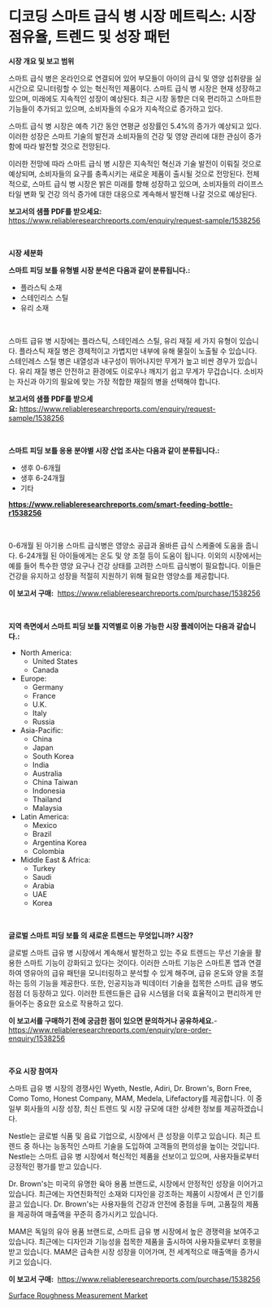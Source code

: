 <p><h1>디코딩 스마트 급식 병 시장 메트릭스: 시장 점유율, 트렌드 및 성장 패턴</h1></p><p><strong>시장 개요 및 보고 범위</strong></p>
<p><p>스마트 급식 병은 온라인으로 연결되어 있어 부모들이 아이의 급식 및 영양 섭취량을 실시간으로 모니터링할 수 있는 혁신적인 제품이다. 스마트 급식 병 시장은 현재 성장하고 있으며, 미래에도 지속적인 성장이 예상된다. 최근 시장 동향은 더욱 편리하고 스마트한 기능들이 추가되고 있으며, 소비자들의 수요가 지속적으로 증가하고 있다. </p><p>스마트 급식 병 시장은 예측 기간 동안 연평균 성장률인 5.4%의 증가가 예상되고 있다. 이러한 성장은 스마트 기술의 발전과 소비자들의 건강 및 영양 관리에 대한 관심이 증가함에 따라 발전할 것으로 전망된다.</p><p>이러한 전망에 따라 스마트 급식 병 시장은 지속적인 혁신과 기술 발전이 이뤄질 것으로 예상되며, 소비자들의 요구를 충족시키는 새로운 제품이 출시될 것으로 전망된다. 전체적으로, 스마트 급식 병 시장은 밝은 미래를 향해 성장하고 있으며, 소비자들의 라이프스타일 변화 및 건강 의식 증가에 대한 대응으로 계속해서 발전해 나갈 것으로 예상된다.</p></p>
<p><strong>보고서의 샘플 PDF를 받으세요:</strong> <a href="https://www.reliableresearchreports.com/enquiry/request-sample/1538256">https://www.reliableresearchreports.com/enquiry/request-sample/1538256</a></p>
<p>&nbsp;</p>
<p><strong>시장 세분화</strong></p>
<p><strong>스마트 피딩 보틀 유형별 시장 분석은 다음과 같이 분류됩니다.:</strong></p>
<p><ul><li>플라스틱 소재</li><li>스테인리스 스틸</li><li>유리 소재</li></ul></p>
<p>&nbsp;</p>
<p><p>스마트 급유 병 시장에는 플라스틱, 스테인레스 스틸, 유리 재질 세 가지 유형이 있습니다. 플라스틱 재질 병은 경제적이고 가볍지만 내부에 유해 물질이 노출될 수 있습니다. 스테인레스 스틸 병은 내열성과 내구성이 뛰어나지만 무게가 높고 비싼 경우가 있습니다. 유리 재질 병은 안전하고 환경에도 이로우나 깨지기 쉽고 무게가 무겁습니다. 소비자는 자신과 아기의 필요에 맞는 가장 적합한 재질의 병을 선택해야 합니다.</p></p>
<p><strong>보고서의 샘플 PDF를 받으세요:</strong>&nbsp;<a href="https://www.reliableresearchreports.com/enquiry/request-sample/1538256">https://www.reliableresearchreports.com/enquiry/request-sample/1538256</a></p>
<p>&nbsp;</p>
<p><strong> 스마트 피딩 보틀 응용 분야별 시장 산업 조사는 다음과 같이 분류됩니다.:</strong></p>
<p><ul><li>생후 0-6개월</li><li>생후 6-24개월</li><li>기타</li></ul></p>
<p><strong><a href="https://www.reliableresearchreports.com/smart-feeding-bottle-r1538256">https://www.reliableresearchreports.com/smart-feeding-bottle-r1538256</a></strong></p>
<p>&nbsp;</p>
<p><p>0-6개월 된 아기용 스마트 급식병은 영양소 공급과 올바른 급식 스케줄에 도움을 줍니다. 6-24개월 된 아이들에게는 온도 및 양 조절 등이 도움이 됩니다. 이외의 시장에서는 예를 들어 특수한 영양 요구나 건강 상태를 고려한 스마트 급식병이 필요합니다. 이들은 건강을 유지하고 성장을 적절히 지원하기 위해 필요한 영양소를 제공합니다. </p></p>
<p><strong>이 보고서 구매:</strong>&nbsp; <a href="https://www.reliableresearchreports.com/purchase/1538256">https://www.reliableresearchreports.com/purchase/1538256</a></p>
<p>&nbsp;</p>
<p><strong>지역 측면에서 스마트 피딩 보틀 지역별로 이용 가능한 시장 플레이어는 다음과 같습니다.:</strong></p>
<p><ul>
    <li>
        North America:
        <ul>
            <li>United States</li>
            <li>Canada</li>
        </ul>
    </li>
    <li>
        Europe:
        <ul>
            <li>Germany</li>
            <li>France</li>
            <li>U.K.</li>
            <li>Italy</li>
            <li>Russia</li>
        </ul>
    </li>
    <li>
        Asia-Pacific:
        <ul>
            <li>China</li>
            <li>Japan</li>
            <li>South Korea</li>
            <li>India</li>
            <li>Australia</li>
            <li>China Taiwan</li>
            <li>Indonesia</li>
            <li>Thailand</li>
            <li>Malaysia</li>
        </ul>
    </li>
    <li>
        Latin America:
        <ul>
            <li>Mexico</li>
            <li>Brazil</li>
            <li>Argentina Korea</li>
            <li>Colombia</li>
        </ul>
    </li>
    <li>
        Middle East & Africa:
        <ul>
            <li>Turkey</li>
            <li>Saudi</li>
            <li>Arabia</li>
            <li>UAE</li>
            <li>Korea</li>
        </ul>
    </li>
    </ul></p>
<p>&nbsp;</p>
<p><strong>글로벌 스마트 피딩 보틀 의 새로운 트렌드는 무엇입니까? 시장?</strong></p>
<p><p>글로벌 스마트 급유 병 시장에서 계속해서 발전하고 있는 주요 트렌드는 무선 기술을 활용한 스마트 기능이 강화되고 있다는 것이다. 이러한 스마트 기능은 스마트폰 앱과 연결하여 영유아의 급유 패턴을 모니터링하고 분석할 수 있게 해주며, 급유 온도와 양을 조절하는 등의 기능을 제공한다. 또한, 인공지능과 빅데이터 기술을 접목한 스마트 급유 병도 점점 더 등장하고 있다. 이러한 트렌드들은 급유 시스템을 더욱 효율적이고 편리하게 만들어주는 중요한 요소로 작용하고 있다.</p></p>
<p><strong>이 보고서를 구매하기 전에 궁금한 점이 있으면 문의하거나 공유하세요.</strong>- <a href="https://www.reliableresearchreports.com/enquiry/pre-order-enquiry/1538256">https://www.reliableresearchreports.com/enquiry/pre-order-enquiry/1538256</a></p>
<p>&nbsp;</p>
<p><strong>주요 시장 참여자</strong></p>
<p><p>스마트 급유 병 시장의 경쟁사인 Wyeth, Nestle, Adiri, Dr. Brown's, Born Free, Como Tomo, Honest Company, MAM, Medela, Lifefactory를 제공합니다. 이 중 일부 회사들의 시장 성장, 최신 트렌드 및 시장 규모에 대한 상세한 정보를 제공하겠습니다. </p><p>Nestle는 글로벌 식품 및 음료 기업으로, 시장에서 큰 성장을 이루고 있습니다. 최근 트렌드 중 하나는 능동적인 스마트 기술을 도입하여 고객들의 편의성을 높이는 것입니다. Nestle는 스마트 급유 병 시장에서 혁신적인 제품을 선보이고 있으며, 사용자들로부터 긍정적인 평가를 받고 있습니다.</p><p>Dr. Brown's는 미국의 유명한 육아 용품 브랜드로, 시장에서 안정적인 성장을 이어가고 있습니다. 최근에는 자연친화적인 소재와 디자인을 강조하는 제품이 시장에서 큰 인기를 끌고 있습니다. Dr. Brown's는 사용자들의 건강과 안전에 중점을 두며, 고품질의 제품을 제공하여 매출액을 꾸준히 증가시키고 있습니다.</p><p>MAM은 독일의 유아 용품 브랜드로, 스마트 급유 병 시장에서 높은 경쟁력을 보여주고 있습니다. 최근에는 디자인과 기능성을 접목한 제품을 출시하여 사용자들로부터 호평을 받고 있습니다. MAM은 급속한 시장 성장을 이어가며, 전 세계적으로 매출액을 증가시키고 있습니다.</p></p>
<p><strong>이 보고서 구매:</strong>&nbsp;&nbsp;<a href="https://www.reliableresearchreports.com/purchase/1538256">https://www.reliableresearchreports.com/purchase/1538256</a></p>
<p><p><a href="https://view.publitas.com/reportprime-1/surface-roughness-measurement-market-outlook-industry-overview-and-forecast-2024-to-2031/">Surface Roughness Measurement Market</a></p></p>